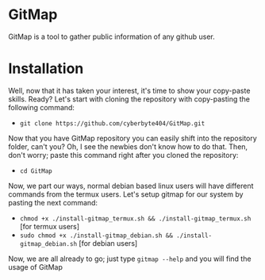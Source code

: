 # GitMap
GitMap is a tool to gather public information of any github user.
# Installation
Well, now that it has taken your interest, it's time to show your copy-paste skills. Ready? Let's start with cloning the repository with copy-pasting the following command:
- `git clone https://github.com/cyberbyte404/GitMap.git`

Now that you have GitMap repository you can easily shift into the repository folder, can't you? Oh, I see the newbies don't know how to do that. Then, don't worry; paste this command right after you cloned the repository:
- `cd GitMap`

Now, we part our ways, normal debian based linux users will have different commands from the termux users. Let's setup gitmap for our system by pasting the next command:
- `chmod +x ./install-gitmap_termux.sh && ./install-gitmap_termux.sh` [for termux users]
- `sudo chmod +x ./install-gitmap_debian.sh && ./install-gitmap_debian.sh` [for debian users]

Now, we are all already to go; just type `gitmap --help` and you will find the usage of GitMap
